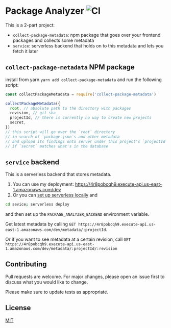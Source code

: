 # Package Analyzer ![CI](https://github.com/Hermanya/package-analyzer/workflows/CI/badge.svg)

This is a 2-part project:
- `collect-package-metadata`: npm package that goes over your frontend packages and collects some metadata
- `service`: serverless backend that holds on to this metadata and lets you fetch it later


## `collect-package-metadata` NPM package

install from yarn `yarn add collect-package-metadata` and run the following script:

```javascript
const collectPackageMetadata = require('collect-package-metadata')

collectPackageMetadata({
  root, // absolute path to the directory with packages
  revision, // git sha
  projectId, // there is currently no way to create new projects
  secret,
})
// this script will go over the `root` directory 
// in search of `package.json`s and other metadata 
// and upload its findings onto server under this project's `projectId` and `revision`
// if `secret` matches what's in the database
```

## `service` backend

This is a serverless backend that stores metadata. 

1. You can use my deployment: https://4r8pobcqh9.execute-api.us-east-1.amazonaws.com/dev
2. Or you can [set up serverless locally](https://www.serverless.com/framework/docs/getting-started/) and 

```bash
cd sevice; serverless deploy
```

and then set up the `PACKAGE_ANALYZER_BACKEND` environment variable.

Get latest metadata by calling `GET https://4r8pobcqh9.execute-api.us-east-1.amazonaws.com/dev/metadata/:projectId`. 

Or if you want to see metadata at a certain revision, call `GET https://4r8pobcqh9.execute-api.us-east-1.amazonaws.com/dev/metadata/:projectId/:revision`

## Contributing
Pull requests are welcome. For major changes, please open an issue first to discuss what you would like to change.

Please make sure to update tests as appropriate.

## License
[MIT](./LICENSE)
